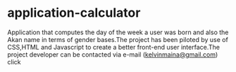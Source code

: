 # application-calculator
Application that computes the day of the week a user was born and also the Akan name in terms of gender bases.The project has been piloted by use of CSS,HTML and Javascript to create a better front-end user interface.The project developer can be contacted via e-mail (kelvinmaina@gmail.com)
click 
